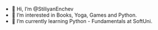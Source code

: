- 👋 Hi, I’m @StiliyanEnchev
- 👀 I’m interested in Books, Yoga, Games and Python.
- 🌱 I’m currently learning Python - Fundamentals at SoftUni.

<!---
StiliyanEnchev/StiliyanEnchev is a ✨ special ✨ repository because its `README.md` (this file) appears on your GitHub profile.
You can click the Preview link to take a look at your changes.
--->
